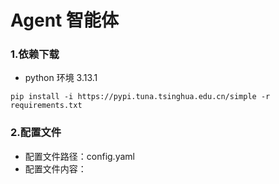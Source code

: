 # Agent 智能体


### 1.依赖下载
- python 环境 3.13.1

``` shell
pip install -i https://pypi.tuna.tsinghua.edu.cn/simple -r requirements.txt
```


### 2.配置文件
- 配置文件路径：config.yaml
- 配置文件内容：
```yaml

```